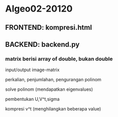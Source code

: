 # Algeo02-20120

## FRONTEND: kompresi.html

## BACKEND: backend.py

### matrix berisi array of double, bukan double

input/output image-matrix

perkalian, penjumlahan, pengurangan polinom

solve polinom (mendapatkan eigenvalues)

pembentukan U,V^t,sigma

kompresi v^t (menghilangkan beberapa value)

